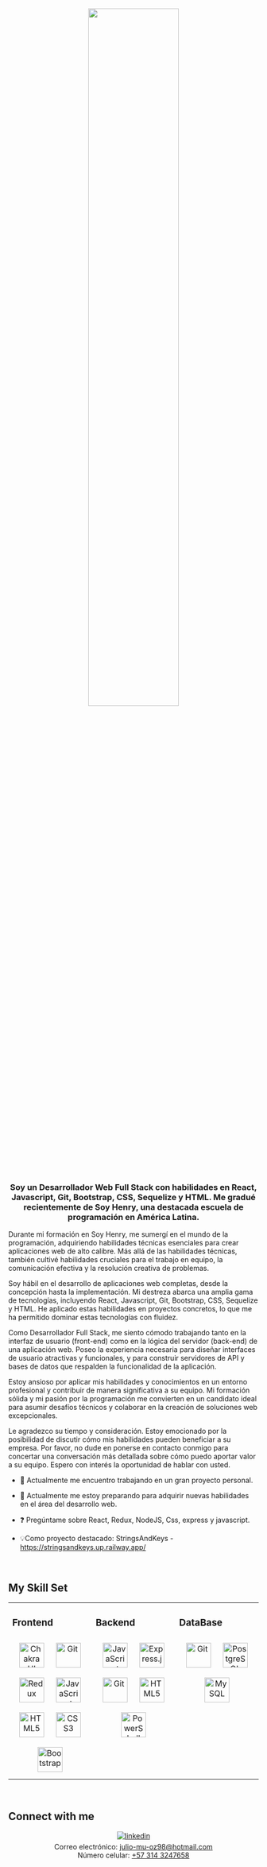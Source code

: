 ### 
<div align="center">
<img src="https://vitalflux.com/wp-content/uploads/2014/10/helloworld.png" align="center" style="width: 60%" />
</div>  
  

### <div align="center">Soy un Desarrollador Web Full Stack con habilidades en React, Javascript, Git, Bootstrap, CSS, Sequelize y HTML. Me gradué recientemente de Soy Henry, una destacada escuela de programación en América Latina.

Durante mi formación en Soy Henry, me sumergí en el mundo de la programación, adquiriendo habilidades técnicas esenciales para crear aplicaciones web de alto calibre. Más allá de las habilidades técnicas, también cultivé habilidades cruciales para el trabajo en equipo, la comunicación efectiva y la resolución creativa de problemas.

Soy hábil en el desarrollo de aplicaciones web completas, desde la concepción hasta la implementación. Mi destreza abarca una amplia gama de tecnologías, incluyendo React, Javascript, Git, Bootstrap, CSS, Sequelize y HTML. He aplicado estas habilidades en proyectos concretos, lo que me ha permitido dominar estas tecnologías con fluidez.

Como Desarrollador Full Stack, me siento cómodo trabajando tanto en la interfaz de usuario (front-end) como en la lógica del servidor (back-end) de una aplicación web. Poseo la experiencia necesaria para diseñar interfaces de usuario atractivas y funcionales, y para construir servidores de API y bases de datos que respalden la funcionalidad de la aplicación.

Estoy ansioso por aplicar mis habilidades y conocimientos en un entorno profesional y contribuir de manera significativa a su equipo. Mi formación sólida y mi pasión por la programación me convierten en un candidato ideal para asumir desafíos técnicos y colaborar en la creación de soluciones web excepcionales.

Le agradezco su tiempo y consideración. Estoy emocionado por la posibilidad de discutir cómo mis habilidades pueden beneficiar a su empresa. Por favor, no dude en ponerse en contacto conmigo para concertar una conversación más detallada sobre cómo puedo aportar valor a su equipo. Espero con interés la oportunidad de hablar con usted.</div>  
  

- 🔭 Actualmente me encuentro trabajando en un gran proyecto personal.  
  

- 🌱 Actualmente me estoy preparando para adquirir nuevas habilidades en el área del desarrollo web.  
  

- ❓  Pregúntame sobre React, Redux, NodeJS, Css, express y javascript.  
  

- 💡Como proyecto destacado: StringsAndKeys - https://stringsandkeys.up.railway.app/  
  

<br/>  


## My Skill Set  
<table><tr><td valign="top" width="33%">



### Frontend  
<div align="center">  
<a href="https://chakra-ui.com/" target="_blank"><img style="margin: 10px" src="https://profilinator.rishav.dev/skills-assets/chakraui.png" alt="Chakra UI" height="50" /></a>  
<a href="https://github.com/" target="_blank"><img style="margin: 10px" src="https://profilinator.rishav.dev/skills-assets/git-scm-icon.svg" alt="Git" height="50" /></a>  
<a href="https://redux.js.org/" target="_blank"><img style="margin: 10px" src="https://profilinator.rishav.dev/skills-assets/redux-original.svg" alt="Redux" height="50" /></a>  
<a href="https://www.javascript.com/" target="_blank"><img style="margin: 10px" src="https://profilinator.rishav.dev/skills-assets/javascript-original.svg" alt="JavaScript" height="50" /></a>  
<a href="https://en.wikipedia.org/wiki/HTML5" target="_blank"><img style="margin: 10px" src="https://profilinator.rishav.dev/skills-assets/html5-original-wordmark.svg" alt="HTML5" height="50" /></a>  
<a href="https://www.w3schools.com/css/" target="_blank"><img style="margin: 10px" src="https://profilinator.rishav.dev/skills-assets/css3-original-wordmark.svg" alt="CSS3" height="50" /></a>  
<a href="https://getbootstrap.com/docs/3.4/javascript/" target="_blank"><img style="margin: 10px" src="https://profilinator.rishav.dev/skills-assets/bootstrap-plain.svg" alt="Bootstrap" height="50" /></a>  
</div>

</td><td valign="top" width="33%">



### Backend  
<div align="center">  
<a href="https://www.javascript.com/" target="_blank"><img style="margin: 10px" src="https://profilinator.rishav.dev/skills-assets/javascript-original.svg" alt="JavaScript" height="50" /></a>  
<a href="https://expressjs.com/" target="_blank"><img style="margin: 10px" src="https://profilinator.rishav.dev/skills-assets/express-original-wordmark.svg" alt="Express.js" height="50" /></a>  
<a href="https://github.com/" target="_blank"><img style="margin: 10px" src="https://profilinator.rishav.dev/skills-assets/git-scm-icon.svg" alt="Git" height="50" /></a>  
<a href="https://en.wikipedia.org/wiki/HTML5" target="_blank"><img style="margin: 10px" src="https://profilinator.rishav.dev/skills-assets/html5-original-wordmark.svg" alt="HTML5" height="50" /></a>  
<a href="https://docs.microsoft.com/en-us/powershell/" target="_blank"><img style="margin: 10px" src="https://profilinator.rishav.dev/skills-assets/powershell.png" alt="PowerShell" height="50" /></a>  
</div>

</td><td valign="top" width="33%">



### DataBase  
<div align="center">  
<a href="https://github.com/" target="_blank"><img style="margin: 10px" src="https://profilinator.rishav.dev/skills-assets/git-scm-icon.svg" alt="Git" height="50" /></a>  
<a href="https://www.postgresql.org/" target="_blank"><img style="margin: 10px" src="https://profilinator.rishav.dev/skills-assets/postgresql-original-wordmark.svg" alt="PostgreSQL" height="50" /></a>  
<a href="https://www.mysql.com/" target="_blank"><img style="margin: 10px" src="https://profilinator.rishav.dev/skills-assets/mysql-original-wordmark.svg" alt="MySQL" height="50" /></a>  
</div>

</td></tr></table>  

<br/>  


## Connect with me  
<div align="center">
<a href="www.linkedin.com/in/julio-eduardo-muñoz-florez-363b1a23b" target="_blank">
<img src=https://img.shields.io/badge/linkedin-%231E77B5.svg?&style=for-the-badge&logo=linkedin&logoColor=white alt=linkedin style="margin-bottom: 5px;" />
</a>   
<br/>
<div>
  Correo electrónico: <a href="mailto:julio-mu-oz98@hotmail.com" target="_blank">julio-mu-oz98@hotmail.com</a>
  <br/>
  Número celular: <a href="https://wa.me/573143247658" target="_blank">+57 314 3247658</a>
</div>
<br/>  
</div>
